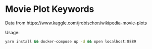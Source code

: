 # Movie Plot Keywords

Data from https://www.kaggle.com/jrobischon/wikipedia-movie-plots

Usage:
```bash
yarn install && docker-compose up -d && open localhost:8889
```
